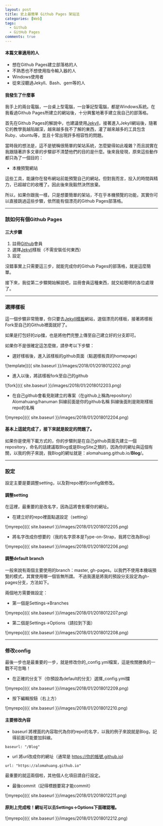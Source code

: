 ```yaml
---
layout: post
title: 史上最簡單 Github Pages 架站法
categories: [Web]
tags: 
  - Github
  - GitHub Pages
comments: true
---
```


#### 本篇文章適用的人
* 想在Github Pages建立部落格的人
* 不熟悉也不想使用指令輸入器的人
* Windows使用者
* 從來沒聽過Jekyll、Bash、gem等的人

#### 我發生了什麼事
我手上的兩台電腦，一台桌上型電腦，一台筆記型電腦，都是Windows系統。在我看過Github Pages所建立的網站後，十分興奮地著手建立我自己的部落格。  

首先在Github Pages的解說中，也建議使用[Jekyll](http://jekyllcn.com/)，接著進入Jekyll網站後，隨著它的教學我越陷越深，越來越多我不了解的東西，灌了越來越多的工具包含Ruby、ubuntu等，並且十常出現許多相容性的問題。  

當時我的想法是，這不是號稱很簡單的架站系統，怎麼變得如此複雜？而且說實在我跟隨著許多文章的步驟卻不清楚他們的目的是什麼。後來我發現，原來這些動作都只為了一個目的：  
* 本機預覽網站


這些工具，能讓你在發布網站前能預覽自己的網站，但對我而言，投入的時間與精力，已超越它的收穫了。因此後來我毅然決然放棄。  

所以，如果你跟我一樣，只是想要簡單的架站，不在乎本機預覽的功能，其實你可以直接跳過這些步驟，依然能有個漂亮的Github Pages部落格。

---
### 該如何有個Github Pages

#### 三大步驟
1. 註冊[Github](https://github.com/join?source=header-home)會員
2. 選擇[Jekyll](http://jekyllthemes.org/)樣板（不需安裝任何東西）
3. 設定

沒錯事實上只需要這三步，就能完成你的Github Pages的部落格，就是這麼簡單。

接下來，我從第二步驟開始解說吧，註冊會員這種東西，就交給聰明的各位處理了。
<!--more-->
---
### 選擇樣板
這一個步驟非常簡單，你只要去[Jekyll樣板](http://jekyllthemes.org/)網站，選個漂亮的樣板，接著將樣板Fork至自己的Github裡面就好了。

如果是打包好的zip擋，也是將他們完整上傳至自己建立好的分支即可。

如果你不是很確定這怎麼做，請參考以下步驟：

* 選好樣板後，進入該樣板的github頁面（點選樣板頁的homepage）

![template]({{ site.baseurl }}/images/2018/01/2018012202.png)

* 進入以後，將該樣板fork至自己的github

![fork]({{ site.baseurl }}/images/2018/01/2018012203.png)

* 在自己github會看見剛建立的專案（在github上稱為repository）
Alomahuang/hanuman 斜線前面是你的github名稱 斜線後面則是剛剛樣板repo的名稱

![myrepo]({{ site.baseurl }}/images/2018/01/2018012204.png)

#### 基本上這就完成了，接下來就是設定的問題了。

如果你是使用下載方式的，你的步驟則是在自己github頁面先建立一個repository，命名的話建議取Blog或是BlogSite之類的，因為你的網址與這個有關，以我的例子來說，我Blog的網址就是：alomahuang.github.io/**Blog**/。

---
### 設定
設定主要是要調整setting，以及對repo裡的config做修改。

#### 調整setting
在這裡，最重要的是改名字，因為這將會影響你的網址。

* 在建立好的repo裡面點選設定（setting）

![myrepo]({{ site.baseurl }}/images/2018/01/2018012205.png)

* 將名字改成你想要的（我的名字原本是Type-on-Strap，我將它改為Blog）

![myrepo]({{ site.baseurl }}/images/2018/01/2018012206.png)

#### 調整default branch

一般來說有兩個主要使用的branch：master, gh-pages。以我們不使用本機端預覽的模式，其實使用哪一個皆無所謂。
不過我還是將我的預設分支設定為gh-pages分支，方法如下。

兩個地方需要做設定：

* 第一個是Settings->Branches

![myrepo]({{ site.baseurl }}/images/2018/01/2018012207.png)

* 第二個是Settings->Options（請拉到下面）

![myrepo]({{ site.baseurl }}/images/2018/01/2018012208.png)

---
### 修改config
最後一步也是最重要的一步，就是修改你的_config.yml檔案，這是攸關勝負的一戰不可忽略！

* 在正確的分支下（你預設為default的分支）選擇_config.yml擋

![myrepo]({{ site.baseurl }}/images/2018/01/2018012209.png)

* 按下編輯按鈕（右上方）

![myrepo]({{ site.baseurl }}/images/2018/01/2018012210.png)

#### 主要修改內容
* baseurl
將裡面的內容取代為你的repo的名字，以我的例子來說就是Blog，記得前面可能要加斜線。
```
baseurl: "/Blog"
```
* url
將url改成你的網址（通常是 https://你的帳號.github.io)
```
url: "https://alomahuang.github.io"
```
最重要的就這兩個啦，其他個人化項目請自行設定。

* 最後commit（記得標題要寫才能commit）

![myrepo]({{ site.baseurl }}/images/2018/01/2018012211.png)

#### 原則上完成啦！網址可以去Settings->Options下面確認喔。

![myrepo]({{ site.baseurl }}/images/2018/01/2018012212.png)



